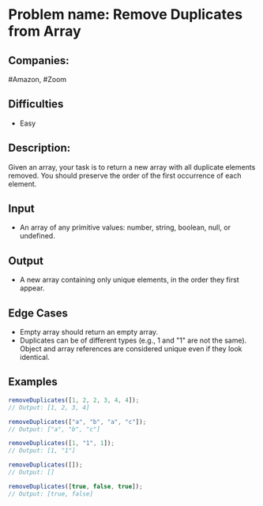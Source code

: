 # Problem name: Remove Duplicates from Array

## Companies:

#Amazon, #Zoom

## Difficulties

- Easy

## Description:

Given an array, your task is to return a new array with all duplicate elements removed. You should preserve the order of the first occurrence of each element.

## Input

- An array of any primitive values: number, string, boolean, null, or undefined.

## Output

- A new array containing only unique elements, in the
  order they first appear.

## Edge Cases

- Empty array should return an empty array.
- Duplicates can be of different types (e.g., 1 and "1" are not the same). Object and array references are considered unique even if they look identical.

## Examples

```js
removeDuplicates([1, 2, 2, 3, 4, 4]);
// Output: [1, 2, 3, 4]

removeDuplicates(["a", "b", "a", "c"]);
// Output: ["a", "b", "c"]

removeDuplicates([1, "1", 1]);
// Output: [1, "1"]

removeDuplicates([]);
// Output: []

removeDuplicates([true, false, true]);
// Output: [true, false]
```
